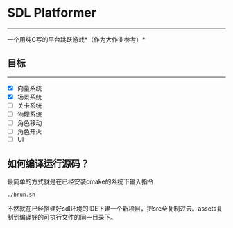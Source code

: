# SDL Platformer
---------------------

一个用纯C写的平台跳跃游戏*（作为大作业参考）*

## 目标
---------------------

 - [x] 向量系统
 - [x] 场景系统
 - [ ] 关卡系统
 - [ ] 物理系统
 - [ ] 角色移动
 - [ ] 角色开火
 - [ ] UI

 ## 如何编译运行源码？

 最简单的方式就是在已经安装cmake的系统下输入指令
 ```
 ./brun.sh
 ```
 不然就在已经搭建好sdl环境的IDE下建一个新项目，把src全复制过去。assets复制到编译好的可执行文件的同一目录下。